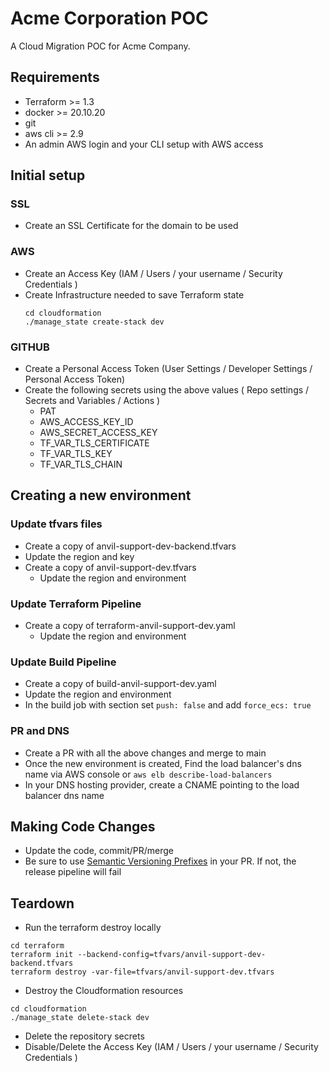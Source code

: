 # Acme Corporation POC
A Cloud Migration POC for Acme Company.

## Requirements
- Terraform >= 1.3
- docker >= 20.10.20
- git
- aws cli >= 2.9
- An admin AWS login and your CLI setup with AWS access

## Initial setup
### SSL
- Create an SSL Certificate for the domain to be used

### AWS
- Create an Access Key (IAM / Users / your username / Security Credentials )
- Create Infrastructure needed to save Terraform state 
  ```
  cd cloudformation
  ./manage_state create-stack dev
  ```

### GITHUB
- Create a Personal Access Token (User Settings / Developer Settings / Personal Access Token)
- Create the following secrets using the above values ( Repo settings / Secrets and Variables / Actions )
  - PAT
  - AWS_ACCESS_KEY_ID
  - AWS_SECRET_ACCESS_KEY
  - TF_VAR_TLS_CERTIFICATE
  - TF_VAR_TLS_KEY
  - TF_VAR_TLS_CHAIN

## Creating a new environment

### Update tfvars files
- Create a copy of anvil-support-dev-backend.tfvars
-   Update the region and key
- Create a copy of anvil-support-dev.tfvars
    - Update the region and environment

### Update Terraform Pipeline
- Create a copy of terraform-anvil-support-dev.yaml
    - Update the region and environment

### Update Build Pipeline
- Create a copy of build-anvil-support-dev.yaml
- Update the region and environment
- In the build job with section set `push: false` and add `force_ecs: true`

### PR and DNS
- Create a PR with all the above changes and merge to main
- Once the new environment is created, Find the load balancer's dns name via AWS console or `aws elb describe-load-balancers`
- In your DNS hosting provider, create a CNAME pointing to the load balancer dns name

## Making Code Changes
- Update the code, commit/PR/merge
- Be sure to use [Semantic Versioning Prefixes](https://semver.org/) in your PR. If not, the release pipeline will fail


## Teardown
- Run the terraform destroy locally
```
cd terraform 
terraform init --backend-config=tfvars/anvil-support-dev-backend.tfvars 
terraform destroy -var-file=tfvars/anvil-support-dev.tfvars
```
- Destroy the Cloudformation resources
```
cd cloudformation
./manage_state delete-stack dev
```
- Delete the repository secrets
- Disable/Delete the Access Key (IAM / Users / your username / Security Credentials )